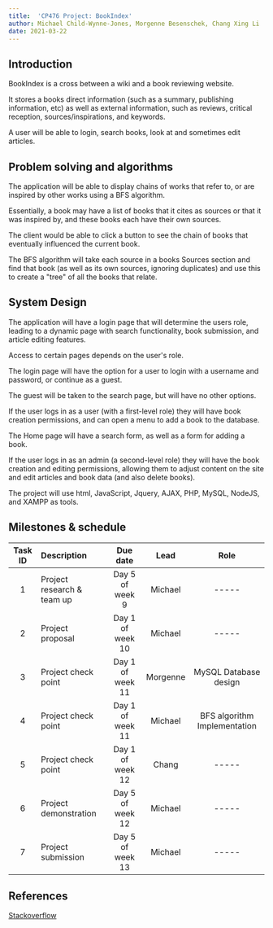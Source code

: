 ```yaml
---
title:  'CP476 Project: BookIndex'
author: Michael Child-Wynne-Jones, Morgenne Besenschek, Chang Xing Li
date: 2021-03-22
---
```


## Introduction

BookIndex is a cross between a wiki and a book reviewing website.

It stores a books direct information (such as a summary, publishing information, etc) as well as external information, such as reviews, critical reception, sources/inspirations, and keywords.

A user will be able to login, search books, look at and sometimes edit articles.

 
## Problem solving and algorithms

The application will be able to display chains of works that refer to, or are inspired by other works using a BFS algorithm.

Essentially, a book may have a list of books that it cites as sources or that it was inspired by, and these books each have their own sources.

The client would be able to click a button to see the chain of books that eventually influenced the current book.

The BFS algorithm will take each source in a books Sources section and find that book (as well as its own sources, ignoring duplicates) and use this to create a "tree" of all the books that relate.

## System Design

The application will have a login page that will determine the users role, leading to a dynamic page with search functionality, book submission, and article editing features.

Access to certain pages depends on the user's role.

The login page will have the option for a user to login with a username and password, or continue as a guest.

The guest will be taken to the search page, but will have no other options.

If the user logs in as a user (with a first-level role) they will have book creation permissions, and can open a menu to add a book to the database.

The Home page will have a search form, as well as a form for adding a book. 

If the user logs in as an admin (a second-level role) they will have the book creation and editing permissions, allowing them to adjust content on the site and edit articles and book data (and also delete books).

The project will use html, JavaScript, Jquery, AJAX, PHP, MySQL, NodeJS, and XAMPP as tools.

## Milestones & schedule

| Task ID | Description   |  Due date | Lead   |  Role |
| :----:  | :------------ | :-----:   | :------: |  :-------: |
|  1      | Project research & team up | Day 5 of week 9 | Michael | -----
|  2      | Project proposal | Day 1 of week 10 | Michael | -----
|  3      | Project check point  | Day 1 of week 11 | Morgenne  | MySQL Database design
|  4      | Project check point  | Day 1 of week 11 | Michael  | BFS algorithm Implementation
|  5      | Project check point  | Day 1 of week 12  | Chang  | -----
|  6      | Project demonstration | Day 5 of week 12 | Michael  | -----
|  7      | Project submission | Day 5 of week 13 | Michael   | -----


## References

[Stackoverflow](https://stackoverflow.com)

